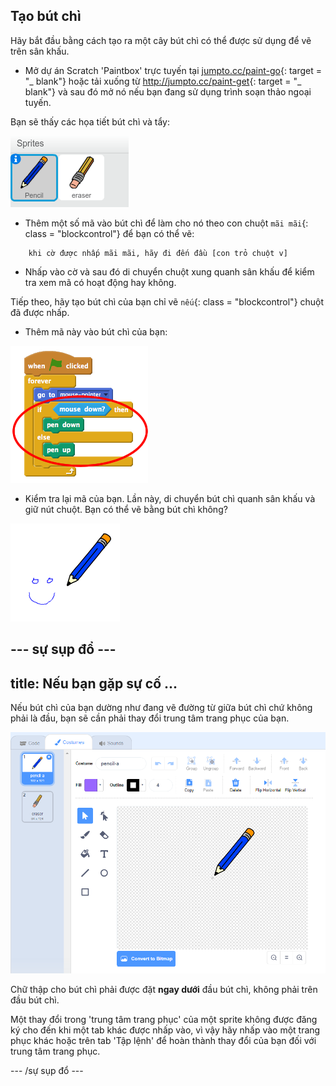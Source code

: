 ## Tạo bút chì

Hãy bắt đầu bằng cách tạo ra một cây bút chì có thể được sử dụng để vẽ trên sân khấu.

+ Mở dự án Scratch 'Paintbox' trực tuyến tại [jumpto.cc/paint-go](http://jumpto.cc/paint-go){: target = "_ blank"} hoặc tải xuống từ <http://jumpto.cc/paint-get>{: target = "_ blank"} và sau đó mở nó nếu bạn đang sử dụng trình soạn thảo ngoại tuyến.

Bạn sẽ thấy các họa tiết bút chì và tẩy:

![ảnh chụp màn hình](images/paint-starter.png)

+ Thêm một số mã vào bút chì để làm cho nó theo con chuột `mãi mãi`{: class = "blockcontrol"} để bạn có thể vẽ:

```blocks
    khi cờ được nhấp mãi mãi, hãy đi đến đầu [con trỏ chuột v]
```

+ Nhấp vào cờ và sau đó di chuyển chuột xung quanh sân khấu để kiểm tra xem mã có hoạt động hay không.

Tiếp theo, hãy tạo bút chì của bạn chỉ vẽ `nếu`{: class = "blockcontrol"} chuột đã được nhấp.

+ Thêm mã này vào bút chì của bạn:

![ảnh chụp màn hình](images/paint-pencil-draw-code.png)

+ Kiểm tra lại mã của bạn. Lần này, di chuyển bút chì quanh sân khấu và giữ nút chuột. Bạn có thể vẽ bằng bút chì không?

![ảnh chụp màn hình](images/paint-draw.png)

## \--- sự sụp đổ \---

## title: Nếu bạn gặp sự cố ...

Nếu bút chì của bạn dường như đang vẽ đường từ giữa bút chì chứ không phải là đầu, bạn sẽ cần phải thay đổi trung tâm trang phục của bạn.

![Trung tâm trang phục](images/costume-center.png)

Chữ thập cho bút chì phải được đặt **ngay dưới** đầu bút chì, không phải trên đầu bút chì.

Một thay đổi trong 'trung tâm trang phục' của một sprite không được đăng ký cho đến khi một tab khác được nhấp vào, vì vậy hãy nhấp vào một trang phục khác hoặc trên tab 'Tập lệnh' để hoàn thành thay đổi của bạn đối với trung tâm trang phục.

\--- /sự sụp đổ \---